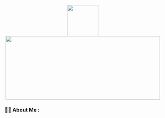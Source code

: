 <div id="header" align="center">
  <img src="https://media1.tenor.com/m/5ry-200hErMAAAAd/hacker-hacker-man.gif" width="100"/>
</div>
<img src="https://komarev.com/ghpvc/?username=Pupsik22877778292&style=flat-square&color=blue" alt=""/>

<div align="center">
  <img src="https://media1.tenor.com/m/nwBMOVfhuS0AAAAC/darth-vader-im-ready.gif" width="498" height="205"/>
</div>

### :woman_technologist: About Me :
